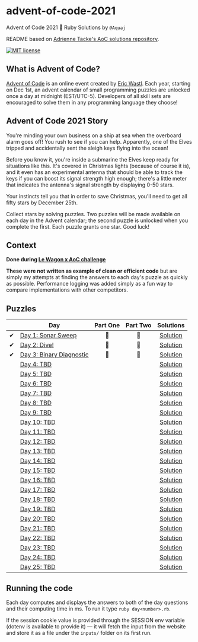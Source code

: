 # advent-of-code-2021
Advent of Code 2021 🎄 Ruby Solutions by `@Aquaj`

README based on [Adrienne Tacke's AoC solutions repository](https://github.com/adriennetacke/advent-of-code-2020).

[![MIT license](https://img.shields.io/badge/License-MIT-blue.svg)](https://opensource.org/licenses/MIT)

## What is Advent of Code?
[Advent of Code](http://adventofcode.com) is an online event created by [Eric Wastl](https://twitter.com/ericwastl).
Each year, starting on Dec 1st, an advent calendar of small programming puzzles are unlocked once a day at midnight
(EST/UTC-5). Developers of all skill sets are encouraged to solve them in any programming language they choose!

## Advent of Code 2021 Story

You're minding your own business on a ship at sea when the overboard alarm goes off! You rush to see if you can help. Apparently, one of the Elves tripped and accidentally sent the sleigh keys flying into the ocean!

Before you know it, you're inside a submarine the Elves keep ready for situations like this. It's covered in Christmas lights (because of course it is), and it even has an experimental antenna that should be able to track the keys if you can boost its signal strength high enough; there's a little meter that indicates the antenna's signal strength by displaying 0-50 stars.

Your instincts tell you that in order to save Christmas, you'll need to get all fifty stars by December 25th.

Collect stars by solving puzzles. Two puzzles will be made available on each day in the Advent calendar; the second puzzle is unlocked when you complete the first. Each puzzle grants one star. Good luck!

## Context

**Done during [Le Wagon x AoC challenge](http://lewagon-aoc.herokuapp.com/)**

**These were not written as example of clean or efficient code** but are simply my attempts at finding the answers to
each day's puzzle as quickly as possible. Performance logging was added simply as a fun way to compare implementations
with other competitors.

## Puzzles

<!-- On-hand emojis: ✔ 🌟 -->
|| Day  | Part One | Part Two | Solutions
|:---:|---|:---:|:---:|:---:|
| ✔ |[Day 1: Sonar Sweep](https://adventofcode.com/2021/day/1)|  🌟  |  🌟  |[Solution](day-01.rb)
| ✔ |[Day 2: Dive!](https://adventofcode.com/2021/day/2)|  🌟  |  🌟  |[Solution](day-02.rb)
| ✔ |[Day 3: Binary Diagnostic](https://adventofcode.com/2021/day/3)|  🌟  |  🌟  |[Solution](day-03.rb)
|   |[Day 4: TBD](https://adventofcode.com/2021/day/4)|     |     |[Solution](day-04.rb)
|   |[Day 5: TBD](https://adventofcode.com/2021/day/5)|     |     |[Solution](day-05.rb)
|   |[Day 6: TBD](https://adventofcode.com/2021/day/6)|     |     |[Solution](day-06.rb)
|   |[Day 7: TBD](https://adventofcode.com/2021/day/7)|     |     |[Solution](day-07.rb)
|   |[Day 8: TBD](https://adventofcode.com/2021/day/8)|     |     |[Solution](day-08.rb)
|   |[Day 9: TBD](https://adventofcode.com/2021/day/9)|     |     |[Solution](day-09.rb)
|   |[Day 10: TBD](https://adventofcode.com/2021/day/10)|     |     |[Solution](day-10.rb)
|   |[Day 11: TBD](https://adventofcode.com/2021/day/11)|     |     |[Solution](day-11.rb)
|   |[Day 12: TBD](https://adventofcode.com/2021/day/12)|     |     |[Solution](day-12.rb)
|   |[Day 13: TBD](https://adventofcode.com/2021/day/13)|     |     |[Solution](day-13.rb)
|   |[Day 14: TBD](https://adventofcode.com/2021/day/14)|     |     |[Solution](day-14.rb)
|   |[Day 15: TBD](https://adventofcode.com/2021/day/15)|     |     |[Solution](day-15.rb)
|   |[Day 16: TBD](https://adventofcode.com/2021/day/16)|     |     |[Solution](day-16.rb)
|   |[Day 17: TBD](https://adventofcode.com/2021/day/17)|     |     |[Solution](day-17.rb)
|   |[Day 18: TBD](https://adventofcode.com/2021/day/18)|     |     |[Solution](day-18.rb)
|   |[Day 19: TBD](https://adventofcode.com/2021/day/19)|     |     |[Solution](day-19.rb)
|   |[Day 20: TBD](https://adventofcode.com/2021/day/20)|     |     |[Solution](day-20.rb)
|   |[Day 21: TBD](https://adventofcode.com/2021/day/21)|     |     |[Solution](day-21.rb)
|   |[Day 22: TBD](https://adventofcode.com/2021/day/22)|     |     |[Solution](day-22.rb)
|   |[Day 23: TBD](https://adventofcode.com/2021/day/23)|     |     |[Solution](day-23.rb)
|   |[Day 24: TBD](https://adventofcode.com/2021/day/24)|     |     |[Solution](day-24.rb)
|   |[Day 25: TBD](https://adventofcode.com/2021/day/25)|     |     |[Solution](day-25.rb)

## Running the code

Each day computes and displays the answers to both of the day questions and their computing time in ms. To run it type `ruby day<number>.rb`.

If the session cookie value is provided through the SESSION env variable (dotenv is available to provide it) — it will
fetch the input from the website and store it as a file under the `inputs/` folder on its first run.
